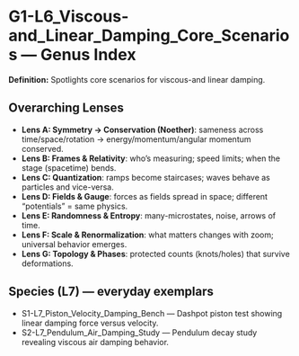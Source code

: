# G1-L6_Viscous-and_Linear_Damping_Core_Scenarios — Genus Index
**Definition:** Spotlights core scenarios for viscous-and linear damping.

## Overarching Lenses

- **Lens A: Symmetry -> Conservation (Noether)**: sameness across time/space/rotation → energy/momentum/angular momentum conserved.
- **Lens B: Frames & Relativity**: who’s measuring; speed limits; when the stage (spacetime) bends.
- **Lens C: Quantization**: ramps become staircases; waves behave as particles and vice-versa.
- **Lens D: Fields & Gauge**: forces as fields spread in space; different “potentials” = same physics.
- **Lens E: Randomness & Entropy**: many-microstates, noise, arrows of time.
- **Lens F: Scale & Renormalization**: what matters changes with zoom; universal behavior emerges.
- **Lens G: Topology & Phases**: protected counts (knots/holes) that survive deformations.

## Species (L7) — everyday exemplars
- S1-L7_Piston_Velocity_Damping_Bench — Dashpot piston test showing linear damping force versus velocity.
- S2-L7_Pendulum_Air_Damping_Study — Pendulum decay study revealing viscous air damping behavior.
